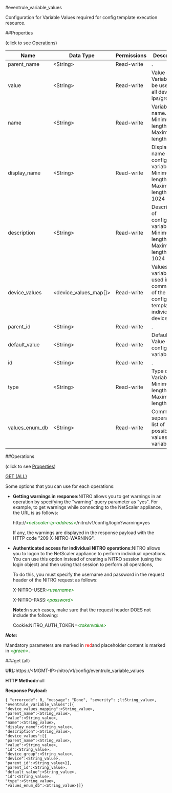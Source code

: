 #eventrule_variable_values

Configuration for Variable Values required for config template execution resource.


##Properties 
<span>(click to see [Operations](#opera))</span>


<table><thead><tr><th>Name</th><th>Data Type</th><th>Permissions</th><th>Description</th></tr></thead><tbody><tr><td>parent_name</td><td>&lt;String></td><td>Read-write</td><td>.</td></tr><tr><td>value</td><td>&lt;String></td><td>Read-write</td><td>Value of the Variable to be used for all device ips/groups.</td></tr><tr><td>name</td><td>&lt;String></td><td>Read-write</td><td>Variable name.<br>Minimum length = 1<br>Maximum length = 128</td></tr><tr><td>display_name</td><td>&lt;String></td><td>Read-write</td><td>Display name of configuration variable.<br>Minimum length = 1<br>Maximum length = 1024</td></tr><tr><td>description</td><td>&lt;String></td><td>Read-write</td><td>Description of configuration variable.<br>Minimum length = 1<br>Maximum length = 1024</td></tr><tr><td>device_values</td><td>&lt;device_values_map[]></td><td>Read-write</td><td>Values of variables used in commands of the configuration template for individual devices.</td></tr><tr><td>parent_id</td><td>&lt;String></td><td>Read-write</td><td>.</td></tr><tr><td>default_value</td><td>&lt;String></td><td>Read-write</td><td>Default Value of configuration variable.</td></tr><tr><td>id</td><td>&lt;String></td><td>Read-write</td><td>.</td></tr><tr><td>type</td><td>&lt;String></td><td>Read-write</td><td>Type of Variable.<br>Minimum length = 1<br>Maximum length = 64</td></tr><tr><td>values_enum_db</td><td>&lt;String></td><td>Read-write</td><td>Comma seperated list of possible values of variable.</td></tr></tbody></table>
##Operations 
<span>(click to see [Properties](#prope))</span>


[GET (ALL)](#get-)


Some options that you can use for each operations:
<ul><li><p><b>Getting warnings in response:</b>NITRO allows you to get warnings in an operation by specifying the "warning" query parameter as "yes". For example, to get warnings while connecting to the NetScaler appliance, the URL is as follows:</p><p>http://<span style="color:green;font-style:italic;">&lt;netscaler-ip-address&gt;</span>/nitro/v1/config/login?warning=yes</p><p>If any, the warnings are displayed in the response payload with the HTTP code "209 X-NITRO-WARNING".</p></li><li><p><b>Authenticated access for individual NITRO operations:</b>NITRO allows you to logon to the NetScaler appliance to perform individual operations. You can use this option instead of creating a NITRO session (using the login object) and then using that session to perform all operations,</p><p>To do this, you must specify the username and password in the request header of the NITRO request as follows:</p><p>X-NITRO-USER:<span style="color:green;font-style:italic;">&lt;username&gt;</span></p><p>X-NITRO-PASS:<span style="color:green;font-style:italic;">&lt;password&gt;</span></p><p><b>Note:</b>In such cases, make sure that the request header DOES not include the following:</p><p>Cookie:NITRO_AUTH_TOKEN=<span style="color:green;font-style:italic;">&lt;tokenvalue&gt;</span></p></li></ul>



***Note:*** 
Mandatory parameters are marked in <span style="color:#FF0000;">red</span>and placeholder content is marked in <span style="color:green;font-style:italic">&lt;green&gt;</span>.

###get (all)



<b>URL:</b>https://&lt;MGMT-IP&gt;/nitro/v1/config/eventrule_variable_values
<b>HTTP Method:</b>null
<b>Response Payload: </b>```{ "errorcode": 0, "message": "Done", "severity": ;ltString_value>, "eventrule_variable_values":[{"device_values_mapping":<String_value>,"parent_name":<String_value>,"value":<String_value>,"name":<String_value>,"display_name":<String_value>,"description":<String_value>,"device_values":[{"parent_name":<String_value>,"value":<String_value>,"id":<String_value>,"device_group":<String_value>,"device":<String_value>,"parent_id":<String_value>}],"parent_id":<String_value>,"default_value":<String_value>,"id":<String_value>,"type":<String_value>,"values_enum_db":<String_value>}]}```



